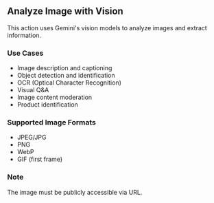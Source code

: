 ## Analyze Image with Vision

This action uses Gemini's vision models to analyze images and extract information.

### Use Cases
- Image description and captioning
- Object detection and identification
- OCR (Optical Character Recognition)
- Visual Q&A
- Image content moderation
- Product identification

### Supported Image Formats
- JPEG/JPG
- PNG
- WebP
- GIF (first frame)

### Note
The image must be publicly accessible via URL.